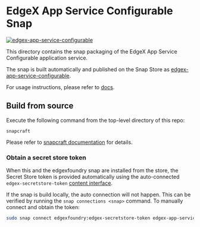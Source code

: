 # EdgeX App Service Configurable Snap
[![edgex-app-service-configurable](https://snapcraft.io/edgex-app-service-configurable/badge.svg)][edgex-app-service-configurable]

This directory contains the snap packaging of the EdgeX App Service Configurable application service.

The snap is built automatically and published on the Snap Store as [edgex-app-service-configurable].

For usage instructions, please refer to [docs](https://docs.edgexfoundry.org/2.2/getting-started/Ch-GettingStartedSnapUsers/#app-service-configurable).

## Build from source
Execute the following command from the top-level directory of this repo:
```
snapcraft
```

Please refer to [snapcraft documentation](https://snapcraft.io/docs) for details.

### Obtain a secret store token
When this and the edgexfoundry snap are installed from the store, the Secret Store token is provided automatically using the auto-connected `edgex-secretstore-token` [content interface](https://snapcraft.io/docs/content-interface).

If the snap is build locally, the auto connection will not happen. This can be verified by running the `snap connections <snap>` command. To manually connect and obtain the token:

```bash
sudo snap connect edgexfoundry:edgex-secretstore-token edgex-app-service-configurable:edgex-secretstore-token 
```

[edgex-app-service-configurable]: https://snapcraft.io/edgex-app-service-configurable